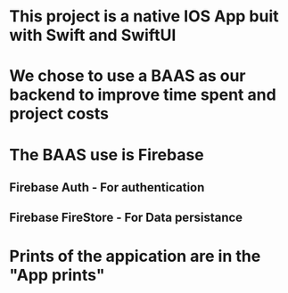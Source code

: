 # This project is a native IOS App buit with Swift and SwiftUI

# We chose to use a BAAS as our backend to improve time spent and project costs
# The BAAS use is Firebase

## Firebase Auth - For authentication
## Firebase FireStore - For Data persistance


# Prints of the appication are in the "App prints"
